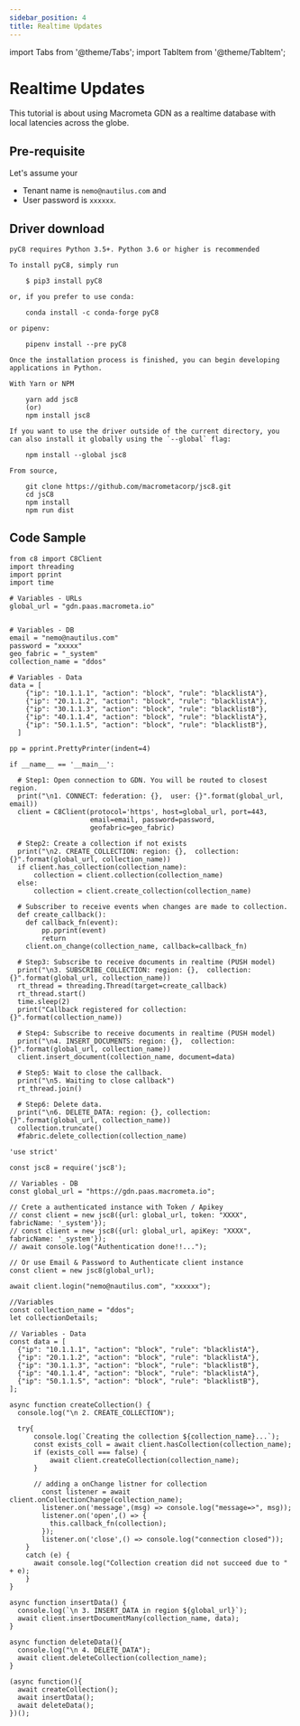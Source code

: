 ```yaml
---
sidebar_position: 4
title: Realtime Updates
---
```


import Tabs from '@theme/Tabs';
import TabItem from '@theme/TabItem';

# Realtime Updates

This tutorial is about using Macrometa GDN as a realtime database with local latencies across the globe.

## Pre-requisite

Let's assume your

* Tenant name is `nemo@nautilus.com` and
* User password is `xxxxxx`.

## Driver download

<Tabs groupId="operating-systems">
  <TabItem value="py" label="Python">

    pyC8 requires Python 3.5+. Python 3.6 or higher is recommended

    To install pyC8, simply run

        $ pip3 install pyC8

    or, if you prefer to use conda:

        conda install -c conda-forge pyC8

    or pipenv:

        pipenv install --pre pyC8

    Once the installation process is finished, you can begin developing applications in Python.

  </TabItem>
  <TabItem value="js" label="Javascript">

    With Yarn or NPM

        yarn add jsc8
        (or)
        npm install jsc8

    If you want to use the driver outside of the current directory, you can also install it globally using the `--global` flag:

        npm install --global jsc8

    From source,

        git clone https://github.com/macrometacorp/jsc8.git
        cd jsC8
        npm install
        npm run dist

  </TabItem>
</Tabs>  

## Code Sample

<Tabs groupId="operating-systems">
  <TabItem value="py" label="Python">

    from c8 import C8Client
    import threading
    import pprint
    import time

    # Variables - URLs
    global_url = "gdn.paas.macrometa.io"


    # Variables - DB
    email = "nemo@nautilus.com"
    password = "xxxxx"
    geo_fabric = "_system"
    collection_name = "ddos"

    # Variables - Data
    data = [
        {"ip": "10.1.1.1", "action": "block", "rule": "blacklistA"},
        {"ip": "20.1.1.2", "action": "block", "rule": "blacklistA"},
        {"ip": "30.1.1.3", "action": "block", "rule": "blacklistB"},
        {"ip": "40.1.1.4", "action": "block", "rule": "blacklistA"},
        {"ip": "50.1.1.5", "action": "block", "rule": "blacklistB"},
      ]

    pp = pprint.PrettyPrinter(indent=4)

    if __name__ == '__main__':

      # Step1: Open connection to GDN. You will be routed to closest region.
      print("\n1. CONNECT: federation: {},  user: {}".format(global_url, email))
      client = C8Client(protocol='https', host=global_url, port=443,
                        email=email, password=password,
                        geofabric=geo_fabric)      

      # Step2: Create a collection if not exists
      print("\n2. CREATE_COLLECTION: region: {},  collection: {}".format(global_url, collection_name))
      if client.has_collection(collection_name):
          collection = client.collection(collection_name)
      else:
          collection = client.create_collection(collection_name)

      # Subscriber to receive events when changes are made to collection.
      def create_callback():
        def callback_fn(event):
            pp.pprint(event)
            return
        client.on_change(collection_name, callback=callback_fn)

      # Step3: Subscribe to receive documents in realtime (PUSH model)
      print("\n3. SUBSCRIBE_COLLECTION: region: {},  collection: {}".format(global_url, collection_name))
      rt_thread = threading.Thread(target=create_callback)
      rt_thread.start()
      time.sleep(2)
      print("Callback registered for collection: {}".format(collection_name))

      # Step4: Subscribe to receive documents in realtime (PUSH model)
      print("\n4. INSERT_DOCUMENTS: region: {},  collection: {}".format(global_url, collection_name))
      client.insert_document(collection_name, document=data)
      
      # Step5: Wait to close the callback.
      print("\n5. Waiting to close callback")
      rt_thread.join()

      # Step6: Delete data.
      print("\n6. DELETE_DATA: region: {}, collection: {}".format(global_url, collection_name))
      collection.truncate()
      #fabric.delete_collection(collection_name)

  </TabItem>
  <TabItem value="js" label="Javascript">

    'use strict'

    const jsc8 = require('jsc8');

    // Variables - DB
    const global_url = "https://gdn.paas.macrometa.io";

    // Crete a authenticated instance with Token / Apikey
    // const client = new jsc8({url: global_url, token: "XXXX", fabricName: '_system'});
    // const client = new jsc8({url: global_url, apiKey: "XXXX", fabricName: '_system'});
    // await console.log("Authentication done!!...");

    // Or use Email & Password to Authenticate client instance
    const client = new jsc8(global_url);

    await client.login("nemo@nautilus.com", "xxxxxx");

    //Variables
    const collection_name = "ddos";
    let collectionDetails;

    // Variables - Data
    const data = [
      {"ip": "10.1.1.1", "action": "block", "rule": "blacklistA"},
      {"ip": "20.1.1.2", "action": "block", "rule": "blacklistA"},
      {"ip": "30.1.1.3", "action": "block", "rule": "blacklistB"},
      {"ip": "40.1.1.4", "action": "block", "rule": "blacklistA"},
      {"ip": "50.1.1.5", "action": "block", "rule": "blacklistB"},
    ];

    async function createCollection() {
      console.log("\n 2. CREATE_COLLECTION");

      try{
          console.log(`Creating the collection ${collection_name}...`);
          const exists_coll = await client.hasCollection(collection_name);
          if (exists_coll === false) {
              await client.createCollection(collection_name);
          }

          // adding a onChange listner for collection
            const listener = await client.onCollectionChange(collection_name);
            listener.on('message',(msg) => console.log("message=>", msg));
            listener.on('open',() => {
              this.callback_fn(collection);
            });
            listener.on('close',() => console.log("connection closed"));
        }
        catch (e) {
          await console.log("Collection creation did not succeed due to " + e);
        }
    }

    async function insertData() {
      console.log(`\n 3. INSERT_DATA in region ${global_url}`);
      await client.insertDocumentMany(collection_name, data);
    }

    async function deleteData(){
      console.log("\n 4. DELETE_DATA");
      await client.deleteCollection(collection_name);
    }

    (async function(){
      await createCollection();
      await insertData();
      await deleteData();
    })();
  </TabItem>
</Tabs>
